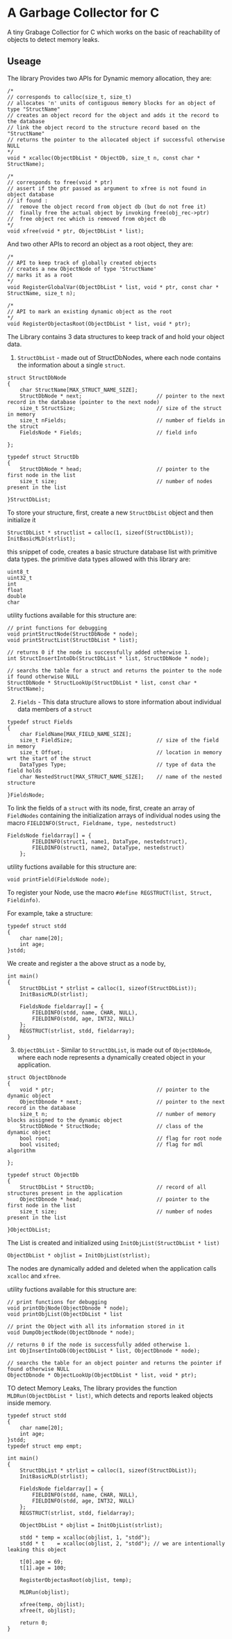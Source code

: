 # A Garbage Collector for C
A tiny Grabage Collectior for C which works on the basic of reachability of objects to detect memory leaks.

## Useage
The library Provides two APIs for Dynamic memory allocation, they are:

````
/* 
// corresponds to calloc(size_t, size_t)
// allocates 'n' units of contiguous memory blocks for an object of type "StructName"
// creates an object record for the object and adds it the record to the database
// link the object record to the structure record based on the "StructName"
// returns the pointer to the allocated object if successful otherwise NULL 
*/
void * xcalloc(ObjectDbList * ObjectDb, size_t n, const char * StructName);
````

````
/*
// corresponds to free(void * ptr)
// assert if the ptr passed as argument to xfree is not found in object database
// if found :
//  remove the object record from object db (but do not free it)
//  finally free the actual object by invoking free(obj_rec->ptr)
//  free object rec which is removed from object db 
*/
void xfree(void * ptr, ObjectDbList * list);
````
And two other APIs to record an object as a root object, they are:

````
/*
// API to keep track of globally created objects
// creates a new ObjectNode of type 'StructName'
// marks it as a root
*/
void RegisterGlobalVar(ObjectDbList * list, void * ptr, const char * StructName, size_t n);
````
````
/*
// API to mark an existing dynamic object as the root
*/
void RegisterObjectasRoot(ObjectDbList * list, void * ptr);

````

The Library contains 3 data structures to keep track of and hold your object data.
1. `StructDbList` - made out of StructDbNodes, where each node contains the information about a single `struct`. 

````
struct StructDbNode
{
    char StructName[MAX_STRUCT_NAME_SIZE];
    StructDbNode * next;                        // pointer to the next record in the database (pointer to the next node)
    size_t StructSize;                          // size of the struct in memory
    size_t nFields;                             // number of fields in the struct
    FieldsNode * Fields;                        // field info

};
````

````
typedef struct StructDb
{
    StructDbNode * head;                        // pointer to the first node in the list
    size_t size;                                // number of nodes present in the list

}StructDbList;
````
To store your structure, first, create a new `StructDbList` object and then initialize it
````
StructDbList * structlist = calloc(1, sizeof(StructDbList));
InitBasicMLD(strlist);
````
this snippet of code, creates a basic structure database list with primitive data types.
the primitive data types allowed with this library are:
````
uint8_t
uint32_t
int
float
double
char
````

utility fuctions available for this structure are:
````
// print functions for debugging
void printStructNode(StructDbNode * node);
void printStructList(StructDbList * list);

// returns 0 if the node is successfully added otherwise 1.
int StructInsertIntoDb(StructDbList * list, StructDbNode * node);

// searchs the table for a struct and returns the pointer to the node if found otherwise NULL
StructDbNode * StructLookUp(StructDbList * list, const char * StructName);
````

2. `Fields` - This data structure allows to store information about individual data members of a `struct`

````
typedef struct Fields
{
    char FieldName[MAX_FIELD_NAME_SIZE]; 
    size_t FieldSize;                           // size of the field in memory
    size_t Offset;                              // location in memory wrt the start of the struct
    DataTypes Type;                             // type of data the field holds
    char NestedStruct[MAX_STRUCT_NAME_SIZE];    // name of the nested structure

}FieldsNode;
````
To link the fields of a `struct` with its node, first, create an array of `FieldNodes` containing the initialization arrays of individual nodes using the macro `FIELDINFO(Struct, Fieldname, type, nestedstruct)`

````
FieldsNode fieldarray[] = {
        FIELDINFO(struct1, name1, DataType, nestedstruct),
        FIELDINFO(struct1, name2, DataType, nestedstruct)
    };
````

utility fuctions available for this structure are:
````
void printField(FieldsNode node);
````

To register your Node, use the macro `#define REGSTRUCT(list, Struct, Fieldinfo)`.

For example, take a structure:
````
typedef struct stdd
{
    char name[20];
    int age;
}stdd;
````

We create and register a the above struct as a node by, 
````
int main()
{
    StructDbList * strlist = calloc(1, sizeof(StructDbList));
    InitBasicMLD(strlist);
    
    FieldsNode fieldarray[] = {
        FIELDINFO(stdd, name, CHAR, NULL),
        FIELDINFO(stdd, age, INT32, NULL)
    };
    REGSTRUCT(strlist, stdd, fieldarray);
}

````

3. `ObjectDbList` - Similar to `StructDbList`, is made out of `ObjectDbNode`, where each node represents a dynamically created object in your application.

````
struct ObjectDbnode
{
    void * ptr;                                 // pointer to the dynamic object
    ObjectDbnode * next;                        // pointer to the next record in the database
    size_t n;                                   // number of memory blocks assigned to the dynamic object
    StructDbNode * StructNode;                  // class of the dynamic object
    bool root;                                  // flag for root node
    bool visited;                               // flag for mdl algorithm

};
````

````
typedef struct ObjectDb
{
    StructDbList * StructDb;                    // record of all structures present in the application
    ObjectDbnode * head;                        // pointer to the first node in the list
    size_t size;                                // number of nodes present in the list

}ObjectDbList;
````
The List is created and initialized using `InitObjList(StructDbList * list)` 

````
ObjectDbList * objlist = InitObjList(strlist);
````

The nodes are dynamically added and deleted when the application calls `xcalloc` and `xfree`.

utility fuctions available for this structure are:
````
// print functions for debugging
void printObjNode(ObjectDbnode * node);
void printObjList(ObjectDbList * list

// print the Object with all its information stored in it
void DumpObjectNode(ObjectDbnode * node); 

// returns 0 if the node is successfully added otherwise 1.
int ObjInsertIntoDb(ObjectDbList * list, ObjectDbnode * node);

// searchs the table for an object pointer and returns the pointer if found otherwise NULL
ObjectDbnode * ObjectLookUp(ObjectDbList * list, void * ptr);
````

TO detect Memory Leaks, The library provides the function `MLDRun(ObjectDbList * list)`, which detects and reports leaked objects inside memory.


````
typedef struct stdd
{
    char name[20];
    int age;
}stdd;
typedef struct emp empt;

int main()
{
    StructDbList * strlist = calloc(1, sizeof(StructDbList));
    InitBasicMLD(strlist);
    
    FieldsNode fieldarray[] = {
        FIELDINFO(stdd, name, CHAR, NULL),
        FIELDINFO(stdd, age, INT32, NULL)
    };
    REGSTRUCT(strlist, stdd, fieldarray);

    ObjectDbList * objlist = InitObjList(strlist);

    stdd * temp = xcalloc(objlist, 1, "stdd");
    stdd * t    = xcalloc(objlist, 2, "stdd"); // we are intentionally leaking this object

    t[0].age = 69;
    t[1].age = 100;

    RegisterObjectasRoot(objlist, temp);

    MLDRun(objlist);

    xfree(temp, objlist);
    xfree(t, objlist);

    return 0;
}

````